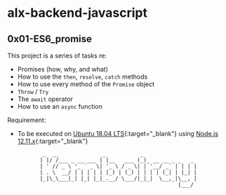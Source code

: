 # alx-backend-javascript

## 0x01-ES6_promise
This project is a series of tasks re:
  * Promises (how, why, and what)
  * How to use the ```then```, ```resolve```, ```catch``` methods
  * How to use every method of the ```Promise``` object
  * ```Throw``` / ```Try```
  * The ```await``` operator
  * How to use an ```async``` function

Requirement:
  * To be executed on [Ubuntu 18.04 LTS](https://releases.ubuntu.com/18.04/ 'Ubuntu 18.04 LTS release'){:target="_blank"} using [Node.js 12.11.x](https://lodejs.org/en/download/current/ 'Download Node.js 12.11.1'){:target="_blank"}

                _  __              _           _
               | |/ /___ _ __ ___ | |__   ___ (_)_ __ __ _ _   _
               | ' // _ \ '_ ` _ \| '_ \ / _ \| | '__/ _` | | | |
               | . \  __/ | | | | | |_) | (_) | | | | (_| | |_| |
               |_|\_\___|_| |_| |_|_.__/ \___/|_|_|  \__,_|\__, |
                                                           |___/


